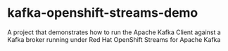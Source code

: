 # kafka-openshift-streams-demo
A project that demonstrates how to run the Apache Kafka Client against a Kafka broker running under Red Hat OpenShift Streams for Apache Kafka
